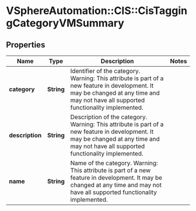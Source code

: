 # VSphereAutomation::CIS::CisTaggingCategoryVMSummary

## Properties
Name | Type | Description | Notes
------------ | ------------- | ------------- | -------------
**category** | **String** | Identifier of the category. Warning: This attribute is part of a new feature in development. It may be changed at any time and may not have all supported functionality implemented. | 
**description** | **String** | Description of the category. Warning: This attribute is part of a new feature in development. It may be changed at any time and may not have all supported functionality implemented. | 
**name** | **String** | Name of the category. Warning: This attribute is part of a new feature in development. It may be changed at any time and may not have all supported functionality implemented. | 


